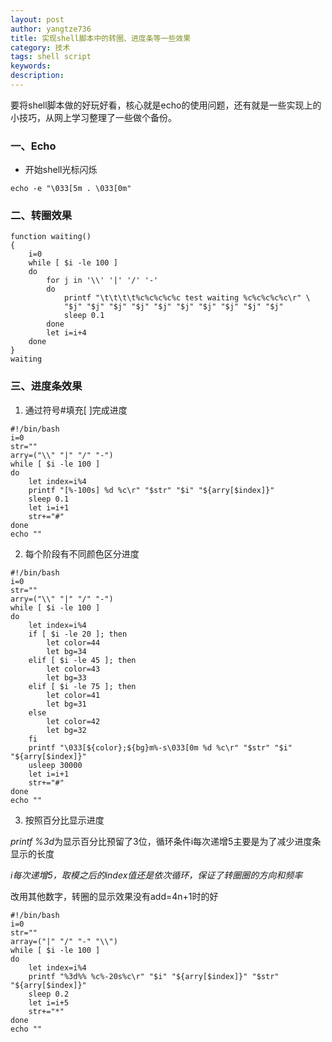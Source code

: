 ```yaml
---
layout: post
author: yangtze736
title: 实现shell脚本中的转圈、进度条等一些效果
category: 技术
tags: shell script
keywords: 
description: 
---
```


要将shell脚本做的好玩好看，核心就是echo的使用问题，还有就是一些实现上的小技巧，从网上学习整理了一些做个备份。

### 一、Echo


- 开始shell光标闪烁

`echo -e "\033[5m . \033[0m" `


### 二、转圈效果

```
function waiting()
{
    i=0
    while [ $i -le 100 ]
    do
        for j in '\\' '|' '/' '-'
        do
            printf "\t\t\t\t%c%c%c%c%c test waiting %c%c%c%c%c\r" \
            "$j" "$j" "$j" "$j" "$j" "$j" "$j" "$j" "$j" "$j"
            sleep 0.1
        done
        let i=i+4
    done
}
waiting
```

### 三、进度条效果

1.  通过符号#填充[ ]完成进度

```
#!/bin/bash
i=0
str=""
arry=("\\" "|" "/" "-")
while [ $i -le 100 ]
do
    let index=i%4
    printf "[%-100s] %d %c\r" "$str" "$i" "${arry[$index]}"
    sleep 0.1
    let i=i+1
    str+="#"
done
echo ""
```

2.  每个阶段有不同颜色区分进度

```
#!/bin/bash
i=0
str=""
arry=("\\" "|" "/" "-")
while [ $i -le 100 ]
do
    let index=i%4
    if [ $i -le 20 ]; then
        let color=44
        let bg=34
    elif [ $i -le 45 ]; then
        let color=43
        let bg=33
    elif [ $i -le 75 ]; then
        let color=41
        let bg=31
    else
        let color=42
        let bg=32
    fi
    printf "\033[${color};${bg}m%-s\033[0m %d %c\r" "$str" "$i" "${arry[$index]}"
    usleep 30000
    let i=i+1
    str+="#"
done
echo ""
```

3. 按照百分比显示进度

*printf %3d*为显示百分比预留了3位，循环条件i每次递增5主要是为了减少进度条显示的长度

*i每次递增5，取模之后的index值还是依次循环，保证了转圈圈的方向和频率*

改用其他数字，转圈的显示效果没有add=4n+1时的好

```
#!/bin/bash
i=0
str=""
array=("|" "/" "-" "\\")
while [ $i -le 100 ]
do
    let index=i%4
    printf "%3d%% %c%-20s%c\r" "$i" "${arry[$index]}" "$str" "${arry[$index]}"
    sleep 0.2
    let i=i+5
    str+="*"
done
echo ""
```
